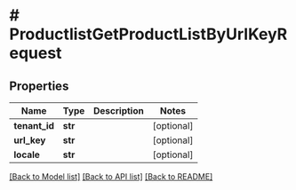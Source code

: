# # ProductlistGetProductListByUrlKeyRequest


## Properties 


Name | Type | Description | Notes
------------ | ------------- | ------------- | -------------
**tenant_id**| **str** |   | [optional]
**url_key**| **str** |   | [optional]
**locale**| **str** |   | [optional]


[[Back to Model list]](../../README.md#models) [[Back to API list]](../../README.md#endpoints) [[Back to README]](../../README.md)

